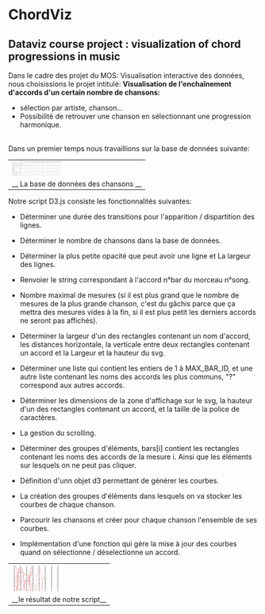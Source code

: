 # ChordViz
## Dataviz course project : visualization of chord progressions in music
Dans le cadre des projet du MOS: Visualisation interactive des données, nous choisissions le projet intitulé: __Visualisation de l'enchaînement d'accords d'un certain nombre de chansons:__
* sélection par artiste, chanson...
* Possibilité de retrouver une chanson en sélectionnant une progression harmonique.
</br>
Dans un premier temps nous travaillions sur la base de données suivante:
<table border="0">
  <tr>
    <td>
      <img src="DB.JPG" style="width: 100px;">
    </td>
  </tr>
  <tr>
    <td align="center">
      __ La base de données des chansons __
    </td>
  </tr>
</table>
Notre script D3.js consiste les fonctionnalités suivantes:

- Déterminer une durée des transitions pour l'apparition / dispartition des lignes.

- Déterminer le nombre de chansons dans la base de données.

- Déterminer la plus petite opacité que peut avoir une ligne et La largeur des lignes.

- Renvoier le string correspondant à l'accord n°bar du morceau n°song.

- Nombre maximal de mesures (si il est plus grand que le nombre de mesures de la plus grande chanson, c'est du gâchis parce que ça mettra des mesures vides à la fin, si il est plus petit les derniers accords ne seront pas affichés).

- Déterminer la largeur d'un des rectangles contenant un nom d'accord, les distances horizontale, la verticale entre deux rectangles contenant un accord et la Largeur et la hauteur du svg.

- Déterminer une liste qui contient les entiers de 1 à MAX_BAR_ID, et une autre liste contenant les noms des accords les plus communs, "?" correspond aux autres accords.

- Déterminer les dimensions de la zone d'affichage sur le svg, la hauteur d'un des rectangles contenant un accord, et la taille de la police de caractères.

- La gestion du scrolling.

- Déterminer des groupes d'éléments, bars[i] contient les rectangles contenant les noms des accords de la mesure i. Ainsi que les éléments sur lesquels on ne peut pas cliquer.

- Définition d'unn objet d3 permettant de générer les courbes.

- La création des groupes d'éléments dans lesquels on va stocker les courbes de chaque chanson.

- Parcourir les chansons et créer pour chaque chanson l'ensemble de ses courbes.

- Implémentation d'une fonction qui gère la mise à jour des courbes quand on sélectionne / déselectionne un accord.

<table border="0">
  <tr>
    <td>
      <img src="chord progressions.JPG" style="width: 100px;">
    </td>
  </tr>
  <tr>
    <td align="center">
      __le résultat de notre script__
    </td>
  </tr>
</table>
